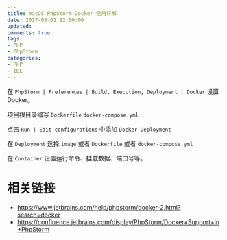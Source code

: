 ```yaml
---
title: macOS PhpStorm Docker 使用详解
date: 2017-08-01 12:00:00
updated:
comments: true
tags:
- PHP
- PhpStorm
categories:
- PHP
- IDE
---
```


在 `PhpStorm | Preferences | Build, Execution, Deployment | Docker` 设置 Docker。

<!--more-->

项目根目录编写 `Dockerfile` `docker-compose.yml`

点击 `Run | Edit configurations` 中添加 `Docker Deployment`

在 `Deployment` 选择 `image` 或者 `Dockerfile` 或者 `docker-compose.yml`

在 `Container` 设置运行命令、挂载数据、端口号等。

# 相关链接

* https://www.jetbrains.com/help/phpstorm/docker-2.html?search=docker
* https://confluence.jetbrains.com/display/PhpStorm/Docker+Support+in+PhpStorm
